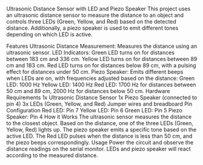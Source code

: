 Ultrasonic Distance Sensor with LED and Piezo Speaker
This project uses an ultrasonic distance sensor to measure the distance to an object and controls three LEDs (Green, Yellow, and Red) based on the detected distance. Additionally, a piezo speaker is used to emit different tones depending on which LED is active.

Features
Ultrasonic Distance Measurement: Measures the distance using an ultrasonic sensor.
LED Indicators:
Green LED turns on for distances between 183 cm and 336 cm.
Yellow LED turns on for distances between 89 cm and 183 cm.
Red LED turns on for distances below 89 cm, with a pulsing effect for distances under 50 cm.
Piezo Speaker:
Emits different beeps when LEDs are on, with frequencies adjusted based on the distance:
Green LED: 1000 Hz
Yellow LED: 1400 Hz
Red LED: 1700 Hz for distances between 50 cm and 89 cm, 2000 Hz for distances below 50 cm.
Hardware Requirements
1x Ultrasonic Distance Sensor
1x Piezo Speaker (connected to pin 4)
3x LEDs (Green, Yellow, and Red)
Jumper wires and breadboard
Pin Configuration
Red LED: Pin 7
Yellow LED: Pin 6
Green LED: Pin 5
Piezo Speaker: Pin 4
How it Works
The ultrasonic sensor measures the distance to the closest object.
Based on the distance, one of the three LEDs (Green, Yellow, Red) lights up.
The piezo speaker emits a specific tone based on the active LED.
The Red LED pulses when the distance is less than 50 cm, and the piezo beeps correspondingly.
Usage
Power the circuit and observe the distance readings on the serial monitor.
LEDs and piezo speaker will react according to the measured distance.
